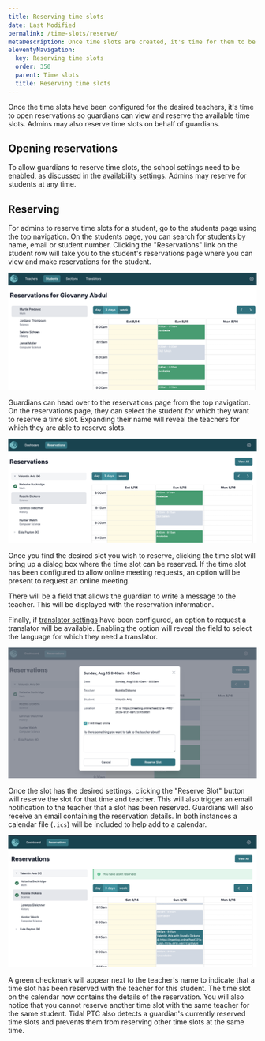 ```yaml
---
title: Reserving time slots
date: Last Modified
permalink: /time-slots/reserve/
metaDescription: Once time slots are created, it's time for them to be reserved.
eleventyNavigation:
  key: Reserving time slots
  order: 350
  parent: Time slots
  title: Reserving time slots
---
```


Once the time slots have been configured for the desired teachers, it's time to open reservations so guardians can view and reserve the available time slots. Admins may also reserve time slots on behalf of guardians.

## Opening reservations

To allow guardians to reserve time slots, the school settings need to be enabled, as discussed in the [availability settings](/configuration/schools/#availability-settings). Admins may reserve for students at any time.

## Reserving

For admins to reserve time slots for a student, go to the students page using the top navigation. On the students page, you can search for students by name, email or student number. Clicking the "Reservations" link on the student row will take you to the student's reservations page where you can view and make reservations for the student.

<img alt="Student admin view" src="/content/images/student.png" class="w-full" />

Guardians can head over to the reservations page from the top navigation. On the reservations page, they can select the student for which they want to reserve a time slot. Expanding their name will reveal the teachers for which they are able to reserve slots.

<img alt="Student guardian view" src="/content/images/guardian-student.png" class="w-full" />

Once you find the desired slot you wish to reserve, clicking the time slot will bring up a dialog box where the time slot can be reserved. If the time slot has been configured to allow online meeting requests, an option will be present to request an online meeting.

There will be a field that allows the guardian to write a message to the teacher. This will be displayed with the reservation information.

Finally, if [translator settings](/configuration/schools/#translator-settings) have been configured, an option to request a translator will be available. Enabling the option will reveal the field to select the language for which they need a translator.

<img alt="Reserve a time slot" src="/content/images/reserve-slot.png" class="w-full" />

Once the slot has the desired settings, clicking the "Reserve Slot" button will reserve the slot for that time and teacher. This will also trigger an email notification to the teacher that a slot has been reserved. Guardians will also receive an email containing the reservation details. In both instances a calendar file (`.ics`) will be included to help add to a calendar.

<img alt="A slot has been reserved" src="/content/images/slot-reserved.png" class="w-full" />

A green checkmark will appear next to the teacher's name to indicate that a time slot has been reserved with the teacher for this student. The time slot on the calendar now contains the details of the reservation. You will also notice that you cannot reserve another time slot with the same teacher for the same student. Tidal PTC also detects a guardian's currently reserved time slots and prevents them from reserving other time slots at the same time.
